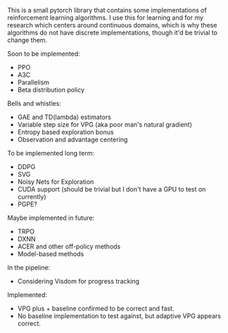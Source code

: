 This is a small pytorch library that contains some implementations of
reinforcement learning algorithms. I use this for learning and for my research
which centers around continuous domains, which is why these algorithms do not
have discrete implementations, though it'd be trivial to change them.

Soon to be implemented:

* PPO
* A3C
* Parallelism
* Beta distribution policy

Bells and whistles:
* GAE and TD(lambda) estimators
* Variable step size for VPG (aka poor man's natural gradient)
* Entropy based exploration bonus
* Observation and advantage centering

To be implemented long term:

* DDPG
* SVG
* Noisy Nets for Exploration
* CUDA support (should be trivial but I don't have a GPU to test on currently)
* PGPE?

Maybe implemented in future:

* TRPO
* DXNN
* ACER and other off-policy methods
* Model-based methods

In the pipeline:
* Considering Visdom for progress tracking

Implemented:
* VPG plus + baseline confirmed to be correct and fast.
* No baseline implementation to test against, but adaptive VPG appears correct.
